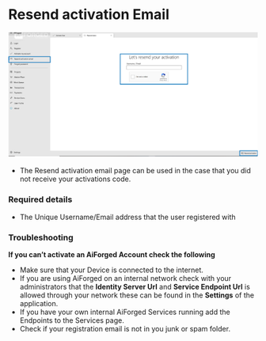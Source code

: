 # Resend activation Email

![](assets/6.png)

* The Resend activation email page can be used in the case that you did not receive your activations code.

### Required details

* The Unique Username/Email address that the user registered with

### Troubleshooting

**If you can’t activate an AiForged Account check the following**

* Make sure that your Device is connected to the internet.
* If you are using AiForged on an internal network check with your administrators that the **Identity Server Url** and **Service Endpoint Url** is allowed through your network these can be found in the **Settings** of the application.
* If you have your own internal AiForged Services running add the Endpoints to the Services page.
* Check if your registration email is not in you junk or spam folder.

